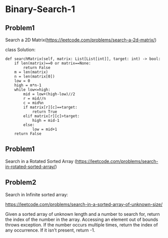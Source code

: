 # Binary-Search-1


## Problem1 
Search a 2D Matrix(https://leetcode.com/problems/search-a-2d-matrix/)

class Solution:

    def searchMatrix(self, matrix: List[List[int]], target: int) -> bool:
        if len(matrix)==0 or matrix==None:
            return False
        m = len(matrix)
        n = len(matrix[0])
        low = 0
        high = m*n-1
        while low<=high:
            mid = low+(high-low)//2
            r = mid//n
            c = mid%n
            if matrix[r][c]==target:
                return True
            elif matrix[r][c]>target:
                high = mid-1
            else:
                low = mid+1
        return False

## Problem1 
Search in a Rotated Sorted Array (https://leetcode.com/problems/search-in-rotated-sorted-array/)




## Problem2
Search in Infinite sorted array: 

https://leetcode.com/problems/search-in-a-sorted-array-of-unknown-size/

Given a sorted array of unknown length and a number to search for, return the index of the number in the array. Accessing an element out of bounds throws exception. If the number occurs multiple times, return the index of any occurrence. If it isn’t present, return -1.

